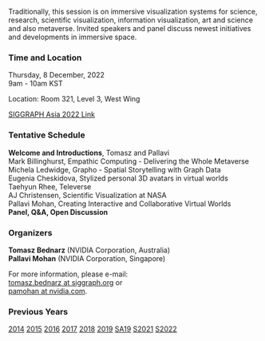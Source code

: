 Traditionally, this session is on immersive visualization systems for science, research, scientific visualization, information visualization, art and science and also metaverse. Invited speakers and panel discuss newest initiatives and developments in immersive space.

### Time and Location

Thursday, 8 December, 2022<br>
9am - 10am KST<br>

Location: Room 321, Level 3, West Wing

[SIGGRAPH Asia 2022 Link](https://sa2022.siggraph.org/en/presentation/?id=bof_103&sess=sess263)

### Tentative Schedule
**Welcome and Introductions**, Tomasz and Pallavi<br />
Mark Billinghurst, Empathic Computing - Delivering the Whole Metaverse<br />
Michela Ledwidge, Grapho - Spatial Storytelling with Graph Data<br />
Eugenia Cheskidova, Stylized personal 3D avatars in virtual worlds<br />
Taehyun Rhee, Televerse<br />
AJ Christensen, Scientific Visualization at NASA<br />
Pallavi Mohan, Creating Interactive and Collaborative Virtual Worlds<br />
**Panel, Q&A, Open Discussion**

### Organizers

**Tomasz Bednarz** (NVIDIA Corporation, Australia)<br>
**Pallavi Mohan** (NVIDIA Corporation, Singapore)

For more information, please e-mail:<br>
[tomasz.bednarz at siggraph.org](mailto:tomasz.bednarz@siggraph.org) or<br>
[pamohan at nvidia.com](mailto:pamohan@nvidia.com).

### Previous Years

[2014](http://immersive-visualisation.blogspot.com/2014)
[2015](http://immersive-visualisation.blogspot.com/2015/)
[2016](http://immersive-visualisation.blogspot.com/2016)
[2017](/2017.html)
[2018](/2018.html)
[2019](/2019.html)
[SA19](/sa2019.html)
[S2021](/s2021.html)
[S2022](/s2022.html)

